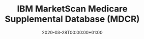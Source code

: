 ---
title: "IBM MarketScan Medicare Supplemental Database (MDCR)	"
subtitle: ""
summary: ""
owner:
    organisation: "AbbVie"
    lead: "Weihua Gao"
    alternate: "Shivaji Manthena /Lakshmi Kandukuri"
country: "USA"
type: "Insurance claims"
omop: "CDM v5.0"
dbms: "Unknown"
patient_count: ""
has_covid: "N"
first_time: "Yes"
data_history: ""
references: [""]

authors: 
    - "Weihua Gao"
tags: []
categories: ["dataset"]
date: 2020-03-28T00:00:00+01:00
lastmod: 2020-03-28T00:00:00+01:00
featured: false
draft: true

links:
    - icon: globe
      icon_pack: fas
      name: More information
      url: ""
image:
      placement: 1
      caption: ""
      focal_point: ""
      preview_only: false
      alt_text: ""
projects: []
---